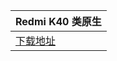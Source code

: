 | Redmi K40    类原生   |
| ---- |
| [下载地址](https://pan.prcabk.xyz/PRCABK2/%E7%B1%BB%E5%8E%9F%E7%94%9F/%E5%AE%89%E5%8D%9311/AICP/) |
